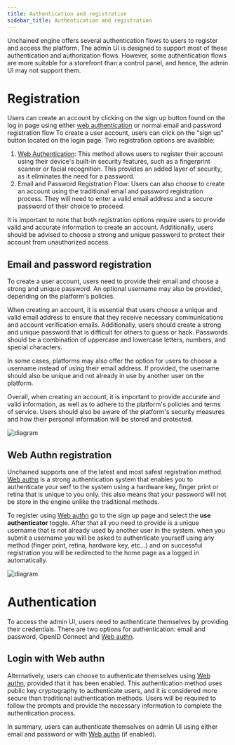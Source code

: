 ```yaml
---
title: Authentication and registration
sidebar_title: Authentication and registration
---
```


Unchained engine offers several authentication flows to users to register and access the platform. The admin UI is designed to support most of these authentication and authorization flows. However, some authentication flows are more suitable for a storefront than a control panel, and hence, the admin UI may not support them.

# Registration
Users can create an account by clicking on the sign up button found on the log in page using either [web authentication](https://webauthn.guide/) or normal email and password registration flow
To create a user account, users can click on the "sign up" button located on the login page. Two registration options are available:
1. [Web Authentication](https://webauthn.guide/): This method allows users to register their account using their device's built-in security features, such as a fingerprint scanner or facial recognition. This provides an added layer of security, as it eliminates the need for a password.
2. Email and Password Registration Flow: Users can also choose to create an account using the traditional email and password registration process. They will need to enter a valid email address and a secure password of their choice to proceed.

It is important to note that both registration options require users to provide valid and accurate information to create an account. Additionally, users should be advised to choose a strong and unique password to protect their account from unauthorized access.

## Email and password registration
To create a user account, users need to provide their email and choose a strong and unique password. An optional username may also be provided, depending on the platform's policies.

When creating an account, it is essential that users choose a unique and valid email address to ensure that they receive necessary communications and account verification emails. Additionally, users should create a strong and unique password that is difficult for others to guess or hack. Passwords should be a combination of uppercase and lowercase letters, numbers, and special characters.

In some cases, platforms may also offer the option for users to choose a username instead of using their email address. If provided, the username should also be unique and not already in use by another user on the platform.

Overall, when creating an account, it is important to provide accurate and valid information, as well as to adhere to the platform's policies and terms of service. Users should also be aware of the platform's security measures and how their personal information will be stored and protected.

![diagram](/img/admin-ui/authentication-and-registration/sign-up-form.png)
## Web Authn registration

Unchained supports one of the latest and most safest registration method. [Web authn](https://webauthn.guide/) 
is a strong authentication system that enables you to authenticate your serf to the system using a hardware key, finger print or retina that is unique to you only. this also means that your password will not be store in the engine unlike the traditional methods.

To register using [Web authn](https://webauthn.guide/) go to the sign up page and select  the **use authenticator** toggle. After that all you need to provide is a unique username that is not already used by another user in the system. when you submit a username you will be asked to authenticate yourself using any method (finger print, retina, hardware key, etc...) and on successful registration you will be redirected to the home page as a logged in automatically.

![diagram](/img/admin-ui/authentication-and-registration/create-user-authenticator.png)


# Authentication
To access the admin UI, users need to authenticate themselves by providing their credentials. There are two options for authentication: email and password, OpenID Connect and [Web authn](https://webauthn.guide/).

## Login with Web authn
Alternatively, users can choose to authenticate themselves using [Web authn](https://webauthn.guide/), provided that it has been enabled. This authentication method uses public key cryptography to authenticate users, and it is considered more secure than traditional authentication methods. Users will be required to follow the prompts and provide the necessary information to complete the authentication process.

In summary, users can authenticate themselves on admin UI using either email and password or with [Web authn](https://webauthn.guide/) (if enabled).
